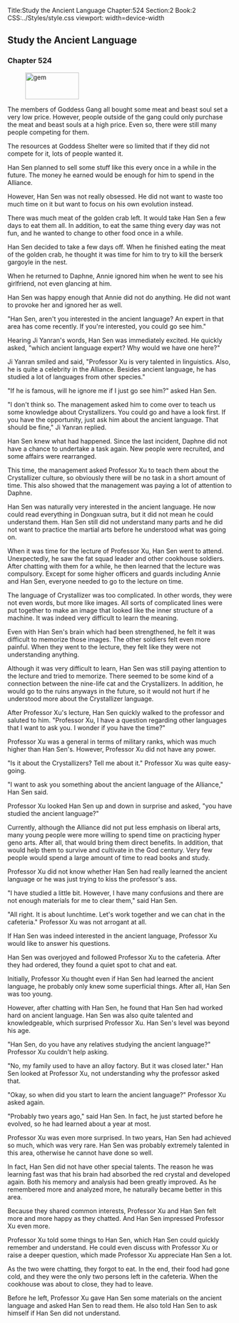 Title:Study the Ancient Language 
Chapter:524 
Section:2 
Book:2 
CSS:../Styles/style.css 
viewport: width=device-width
  
## Study the Ancient Language
### Chapter 524
  
<figure>
	<img src="../Images/gem.gif" alt="gem" id="gem" width="120" height="60" />
</figure>
  

  
The members of Goddess Gang all bought some meat and beast soul set a very low price. However, people outside of the gang could only purchase the meat and beast souls at a high price. Even so, there were still many people competing for them.

The resources at Goddess Shelter were so limited that if they did not compete for it, lots of people wanted it.

Han Sen planned to sell some stuff like this every once in a while in the future. The money he earned would be enough for him to spend in the Alliance.

However, Han Sen was not really obsessed. He did not want to waste too much time on it but want to focus on his own evolution instead.

There was much meat of the golden crab left. It would take Han Sen a few days to eat them all. In addition, to eat the same thing every day was not fun, and he wanted to change to other food once in a while.

Han Sen decided to take a few days off. When he finished eating the meat of the golden crab, he thought it was time for him to try to kill the berserk gargoyle in the nest.

When he returned to Daphne, Annie ignored him when he went to see his girlfriend, not even glancing at him.

Han Sen was happy enough that Annie did not do anything. He did not want to provoke her and ignored her as well.

"Han Sen, aren't you interested in the ancient language? An expert in that area has come recently. If you're interested, you could go see him."

Hearing Ji Yanran's words, Han Sen was immediately excited. He quickly asked, "which ancient language expert? Why would we have one here?"

Ji Yanran smiled and said, "Professor Xu is very talented in linguistics. Also, he is quite a celebrity in the Alliance. Besides ancient language, he has studied a lot of languages from other species."

"If he is famous, will he ignore me if I just go see him?" asked Han Sen.

"I don't think so. The management asked him to come over to teach us some knowledge about Crystallizers. You could go and have a look first. If you have the opportunity, just ask him about the ancient language. That should be fine," Ji Yanran replied.

Han Sen knew what had happened. Since the last incident, Daphne did not have a chance to undertake a task again. New people were recruited, and some affairs were rearranged.

This time, the management asked Professor Xu to teach them about the Crystallizer culture, so obviously there will be no task in a short amount of time. This also showed that the management was paying a lot of attention to Daphne.

Han Sen was naturally very interested in the ancient language. He now could read everything in Dongxuan sutra, but it did not mean he could understand them. Han Sen still did not understand many parts and he did not want to practice the martial arts before he understood what was going on.

When it was time for the lecture of Professor Xu, Han Sen went to attend. Unexpectedly, he saw the fat squad leader and other cookhouse soldiers. After chatting with them for a while, he then learned that the lecture was compulsory. Except for some higher officers and guards including Annie and Han Sen, everyone needed to go to the lecture on time.

The language of Crystallizer was too complicated. In other words, they were not even words, but more like images. All sorts of complicated lines were put together to make an image that looked like the inner structure of a machine. It was indeed very difficult to learn the meaning.

Even with Han Sen's brain which had been strengthened, he felt it was difficult to memorize those images. The other soldiers felt even more painful. When they went to the lecture, they felt like they were not understanding anything.

Although it was very difficult to learn, Han Sen was still paying attention to the lecture and tried to memorize. There seemed to be some kind of a connection between the nine-life cat and the Crystallizers. In addition, he would go to the ruins anyways in the future, so it would not hurt if he understood more about the Crystallizer language.

After Professor Xu's lecture, Han Sen quickly walked to the professor and saluted to him. "Professor Xu, I have a question regarding other languages that I want to ask you. I wonder if you have the time?"

Professor Xu was a general in terms of military ranks, which was much higher than Han Sen's. However, Professor Xu did not have any power.

"Is it about the Crystallizers? Tell me about it." Professor Xu was quite easy-going.

"I want to ask you something about the ancient language of the Alliance," Han Sen said.

Professor Xu looked Han Sen up and down in surprise and asked, "you have studied the ancient language?"

Currently, although the Alliance did not put less emphasis on liberal arts, many young people were more willing to spend time on practicing hyper geno arts. After all, that would bring them direct benefits. In addition, that would help them to survive and cultivate in the God century. Very few people would spend a large amount of time to read books and study.

Professor Xu did not know whether Han Sen had really learned the ancient language or he was just trying to kiss the professor's ass.

"I have studied a little bit. However, I have many confusions and there are not enough materials for me to clear them," said Han Sen.

"All right. It is about lunchtime. Let's work together and we can chat in the cafeteria." Professor Xu was not arrogant at all.

If Han Sen was indeed interested in the ancient language, Professor Xu would like to answer his questions.

Han Sen was overjoyed and followed Professor Xu to the cafeteria. After they had ordered, they found a quiet spot to chat and eat.

Initially, Professor Xu thought even if Han Sen had learned the ancient language, he probably only knew some superficial things. After all, Han Sen was too young.

However, after chatting with Han Sen, he found that Han Sen had worked hard on ancient language. Han Sen was also quite talented and knowledgeable, which surprised Professor Xu. Han Sen's level was beyond his age.

"Han Sen, do you have any relatives studying the ancient language?" Professor Xu couldn't help asking.

"No, my family used to have an alloy factory. But it was closed later." Han Sen looked at Professor Xu, not understanding why the professor asked that.

"Okay, so when did you start to learn the ancient language?" Professor Xu asked again.

"Probably two years ago," said Han Sen. In fact, he just started before he evolved, so he had learned about a year at most.

Professor Xu was even more surprised. In two years, Han Sen had achieved so much, which was very rare. Han Sen was probably extremely talented in this area, otherwise he cannot have done so well.

In fact, Han Sen did not have other special talents. The reason he was learning fast was that his brain had absorbed the red crystal and developed again. Both his memory and analysis had been greatly improved. As he remembered more and analyzed more, he naturally became better in this area.

Because they shared common interests, Professor Xu and Han Sen felt more and more happy as they chatted. And Han Sen impressed Professor Xu even more.

Professor Xu told some things to Han Sen, which Han Sen could quickly remember and understand. He could even discuss with Professor Xu or raise a deeper question, which made Professor Xu appreciate Han Sen a lot.

As the two were chatting, they forgot to eat. In the end, their food had gone cold, and they were the only two persons left in the cafeteria. When the cookhouse was about to close, they had to leave.

Before he left, Professor Xu gave Han Sen some materials on the ancient language and asked Han Sen to read them. He also told Han Sen to ask himself if Han Sen did not understand.